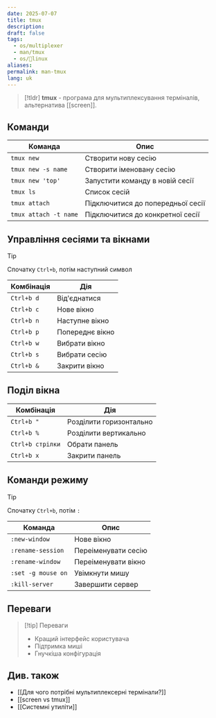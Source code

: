 ```yaml
---
date: 2025-07-07
title: tmux
description: 
draft: false
tags:
  - os/multiplexer
  - man/tmux
  - os/🐧linux
aliases: 
permalink: man-tmux
lang: uk
---
```


> [!tldr]
> **tmux** - програма для мультиплексування терміналів, альтернатива [[screen]].

## Команди

| Команда | Опис |
|---------|------|
| `tmux new` | Створити нову сесію |
| `tmux new -s name` | Створити іменовану сесію |
| `tmux new 'top'` | Запустити команду в новій сесії |
| `tmux ls` | Список сесій |
| `tmux attach` | Підключитися до попередньої сесії |
| `tmux attach -t name` | Підключитися до конкретної сесії |

## Управління сесіями та вікнами

> [!tip]
> Спочатку `Ctrl+b`, потім наступний символ

| Комбінація | Дія             |
| ---------- | --------------- |
| `Ctrl+b d` | Від'єднатися    |
| `Ctrl+b c` | Нове вікно      |
| `Ctrl+b n` | Наступне вікно  |
| `Ctrl+b p` | Попереднє вікно |
| `Ctrl+b w` | Вибрати вікно   |
| `Ctrl+b s` | Вибрати сесію   |
| `Ctrl+b &` | Закрити вікно   |

## Поділ вікна
| Комбінація | Дія |
|------------|-----|
| `Ctrl+b "` | Розділити горизонтально |
| `Ctrl+b %` | Розділити вертикально |
| `Ctrl+b стрілки` | Обрати панель |
| `Ctrl+b x` | Закрити панель |

## Команди режиму

> [!tip]
> Спочатку `Ctrl+b`, потім  `:`

| Команда | Опис |
|---------|------|
| `:new-window` | Нове вікно |
| `:rename-session` | Переіменувати сесію |
| `:rename-window` | Переіменувати вікно |
| `:set -g mouse on` | Увімкнути мишу |
| `:kill-server` | Завершити сервер |


## Переваги

> [!tip] Переваги
> - Кращий інтерфейс користувача
> - Підтримка миші
> - Гнучкіша конфігурація

## Див. також

- [[Для чого потрібні мультиплексерні термінали?]]
- [[screen vs tmux]]
- [[Системні утиліти]]